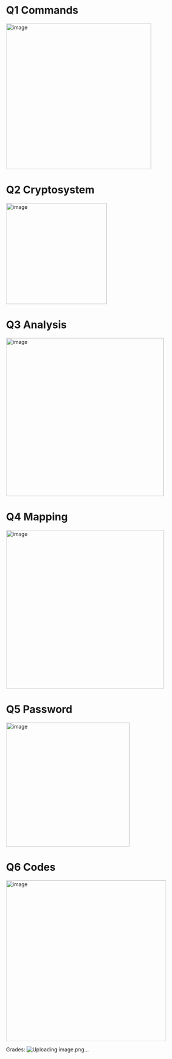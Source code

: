 # Q1 Commands
<img width="395" alt="image" src="https://github.com/naveeniitk/CS641_ModernCryptoLogy/assets/75326491/238d1cfe-6f62-4295-ae0a-32d882e9c497">

# Q2 Cryptosystem
<img width="274" alt="image" src="https://github.com/naveeniitk/CS641_ModernCryptoLogy/assets/75326491/a4271396-546e-4152-90de-ec5fb0183488">

# Q3 Analysis
<img width="429" alt="image" src="https://github.com/naveeniitk/CS641_ModernCryptoLogy/assets/75326491/f59968fa-5a0c-4cb5-9f9d-fb4419febb00">

# Q4 Mapping
<img width="430" alt="image" src="https://github.com/naveeniitk/CS641_ModernCryptoLogy/assets/75326491/d049aa0d-4614-4a5a-983a-0cc799e7eeee">

# Q5 Password
<img width="336" alt="image" src="https://github.com/naveeniitk/CS641_ModernCryptoLogy/assets/75326491/6d5fea36-b4fe-46d8-9635-28fc170091d7">

# Q6 Codes
<img width="436" alt="image" src="https://github.com/naveeniitk/CS641_ModernCryptoLogy/assets/75326491/10cb5cb0-146a-463c-a4fd-a51d5d3dabf5">

Grades:
![Uploading image.png…]()
